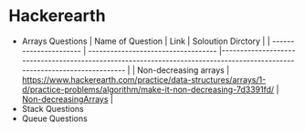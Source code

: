 # Hackerearth
- Arrays Questions
| Name of Question       | Link                                | Soloution Dirctory                                                                                                         |
  | ---------------------- | ----------------------------------- |-------------------------------------------------------------------------------------------------------------------------- |
  | Non-decreasing arrays               | https://www.hackerearth.com/practice/data-structures/arrays/1-d/practice-problems/algorithm/make-it-non-decreasing-7d3391fd/  | [Non-decreasingArrays](https://github.com/Amirkhaksar/Hackerearth/tree/main/Non-decreasingArrays)                                    |
- Stack Questions
- Queue Questions